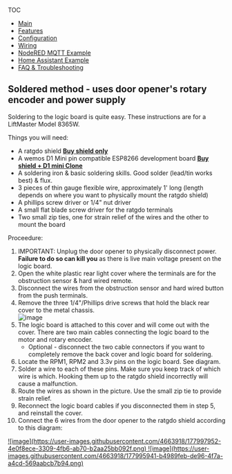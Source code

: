 TOC
* [Main](index.md)
* [Features](01_features.md)
* [Configuration](02_configuration.md)
* [Wiring](03_wiring.md)
* [NodeRED MQTT Example](04_nodered_example.md)
* [Home Assistant Example](05_homeassistant_example.md)
* [FAQ & Troubleshooting](09_faq.md)

## Soldered method - uses door opener's rotary encoder and power supply

Soldering to the logic board is quite easy. These instructions are for a LiftMaster Model 8365W.

Things you will need:

* A ratgdo shield **[Buy shield only](https://square.link/u/xNP2Orez)**
* A wemos D1 Mini pin compatible ESP8266 development board **[Buy shield + D1 mini Clone](https://square.link/u/JaMwtjLL)**
* A soldering iron & basic soldering skills. Good solder (lead/tin works best) & flux.
* 3 pieces of thin gauge flexible wire, approximately 1' long (length depends on where you want to physically mount the ratgdo shield)
* A phillips screw driver or 1/4" nut driver
* A small flat blade screw driver for the ratgdo terminals
* Two small zip ties, one for strain relief of the wires and the other to mount the board

Proceedure:

1. IMPORTANT: Unplug the door opener to physically disconnect power. **Failure to do so can kill you** as there is live main voltage present on the logic board.
2. Open the white plastic rear light cover where the terminals are for the obstruction sensor & hard wired remote.
3. Disconnect the wires from the obstruction sensor and hard wired button from the push terminals.
4. Remove the three 1/4"/Phillips drive screws that hold the black rear cover to the metal chassis. <br/> ![image](https://user-images.githubusercontent.com/4663918/177998230-01c9d0c8-9c0a-4a35-9aa5-9788a5cd697d.png)
5. The logic board is attached to this cover and will come out with the cover. There are two main cables connecting the logic board to the motor and rotary encoder. 
    * Optional - disconnect the two cable connectors if you want to completely remove the back cover and logic board for soldering.
6. Locate the RPM1, RPM2 and 3.3v pins on the logic board. See diagram.
7. Solder a wire to each of these pins. Make sure you keep track of which wire is which. Hooking them up to the ratgdo shield incorrectly will cause a malfunction.
8. Route the wires as shown in the picture. Use the small zip tie to provide strain relief.
9. Reconnect the logic board cables if you disconnected them in step 5, and reinstall the cover.
10. Connect the 6 wires from the door opener to the ratgdo shield according to this diagram:

<a href="https://user-images.githubusercontent.com/4663918/177997952-4e0f8ece-3309-4fb6-ab70-b2aa25bb092f.png">
![image](https://user-images.githubusercontent.com/4663918/177997952-4e0f8ece-3309-4fb6-ab70-b2aa25bb092f.png)
</a>

<a href="https://user-images.githubusercontent.com/4663918/177995941-b4989feb-de96-4f7a-a4cd-569aabcb7b94.png">
![image](https://user-images.githubusercontent.com/4663918/177995941-b4989feb-de96-4f7a-a4cd-569aabcb7b94.png)
</a>
